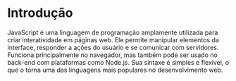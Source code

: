 # Introdução

JavaScript é uma linguagem de programação amplamente utilizada para criar interatividade em páginas web. Ele permite manipular elementos da interface, responder a ações do usuário e se comunicar com servidores. Funciona principalmente no navegador, mas também pode ser usado no back-end com plataformas como Node.js. Sua sintaxe é simples e flexível, o que o torna uma das linguagens mais populares no desenvolvimento web.